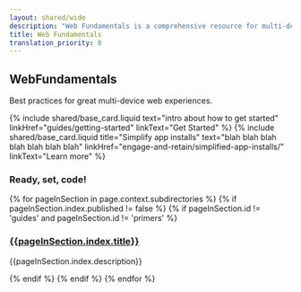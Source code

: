 ```yaml
---
layout: shared/wide
description: "Web Fundamentals is a comprehensive resource for multi-device web development."
title: Web Fundamentals
translation_priority: 0
---
```


<div class="wf-subheading">
  <div class="page-content">
    <h2>Web<b>Fundamentals</b></h2>
    <p>
      Best practices for great multi-device web experiences.
    </p>
  </div>
</div>

<div class="page-content mdl-grid">
  {% include shared/base_card.liquid text="intro about how to get started" linkHref="guides/getting-started" linkText="Get Started" %}
  {% include shared/base_card.liquid title="Simplify app installs" text="blah blah blah blah blah blah blah" linkHref="engage-and-retain/simplified-app-installs/" linkText="Learn more" %}
</div>

<div class="page-content">
  <h3>Ready, set, code!</h3>
  <div class="mdl-grid">
    {% for pageInSection in page.context.subdirectories %}
    {% if pageInSection.index.published != false %}
    {% if pageInSection.id != 'guides' and pageInSection.id != 'primers' %}
      <div class="mdl-cell mdl-cell--4-col">
        <h3>
          <a href="{{pageInSection.index.canonical_url | localize_link:pageInSection }}">
          {{pageInSection.index.title}}
          </a>
        </h3>
        <p>{{pageInSection.index.description}}</p>
      </div>
    {% endif %}
    {% endif %}
    {% endfor %}
  </div>
</div>
